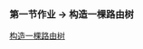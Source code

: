 ### 第一节作业 -> 构造一棵路由树
[构造一棵路由树](https://github.com/miajio/geek_work/tree/master/week_one/router_tree)